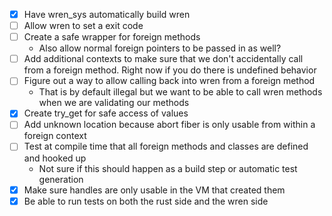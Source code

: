 - [x] Have wren_sys automatically build wren
- [ ] Allow wren to set a exit code
- [ ] Create a safe wrapper for foreign methods
  - Also allow normal foreign pointers to be passed in as well?
- [ ] Add additional contexts to make sure that we don't accidentally call from a
      foreign method. Right now if you do there is undefined behavior
- [ ] Figure out a way to allow calling back into wren from a foreign method
  - That is by default illegal but we want to be able to call wren methods when we are
    validating our methods
- [x] Create try_get for safe access of values
- [ ] Add unknown location because abort fiber is only usable from within a foreign context
- [ ] Test at compile time that all foreign methods and classes are defined and hooked up
  - Not sure if this should happen as a build step or automatic test generation
- [x] Make sure handles are only usable in the VM that created them
- [x] Be able to run tests on both the rust side and the wren side
